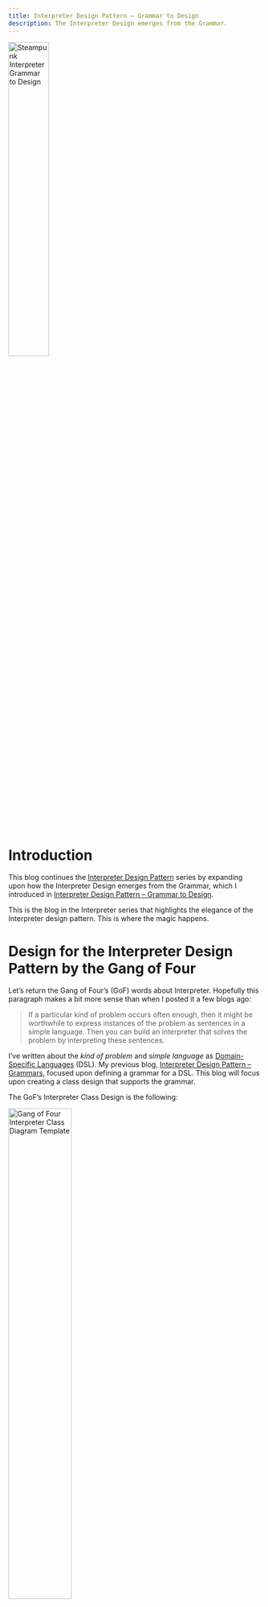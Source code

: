 ```yaml
---
title: Interpreter Design Pattern – Grammar to Design
description: The Interpreter Design emerges from the Grammar.
---
```


<img src="/assets/InterpreterGrammarToDesign.jpeg" alt="Steampunk Interpreter Grammar to Design"  width = "40%" align="center" style="padding-right: 35px;">

# Introduction
This blog continues the [Interpreter Design Pattern](https://jhumelsine.github.io/2024/03/12/interpreter-design-pattern-introduction.html) series by expanding upon how the Interpreter Design emerges from the Grammar, which I introduced in [Interpreter Design Pattern – Grammar to Design]( https://jhumelsine.github.io/2024/03/12/interpreter-design-pattern-introduction.html#grammar-to-design).

This is the blog in the Interpreter series that highlights the elegance of the Interpreter design pattern. This is where the magic happens.

# Design for the Interpreter Design Pattern by the Gang of Four
Let’s return the Gang of Four’s (GoF) words about Interpreter. Hopefully this paragraph makes a bit more sense than when I posted it a few blogs ago:
> If a particular kind of problem occurs often enough, then it might be worthwhile to express instances of the problem as sentences in a simple language. Then you can build an interpreter that solves the problem by interpreting these sentences.

I’ve written about the _kind of problem_ and _simple language_ as [Domain-Specific Languages]( https://jhumelsine.github.io/2024/03/18/interpreter-design-pattern-dsls.html) (DSL). My previous blog, [Interpreter Design Pattern – Grammars](https://jhumelsine.github.io/2024/04/02/interpreter-design-pattern-grammars.html), focused upon defining a grammar for a DSL. This blog will focus upon creating a class design that supports the grammar.

The GoF’s Interpreter Class Design is the following:

<img src="https://upload.wikimedia.org/wikipedia/commons/thumb/e/e2/Diagram_UML_klasy_Interpreter.svg/1280px-Diagram_UML_klasy_Interpreter.svg.png" alt="Gang of Four Interpreter Class Diagram Template" title="Image Source: https://commons.wikimedia.org/wiki/File:Diagram_UML_klasy_Interpreter.svg" width = "50%" align="center" style="padding-right: 35px;">
 
Their design is more of a template for Interpreter rather than a complete design. Compare this design to the [Composite Design Pattern](https://jhumelsine.github.io/2024/02/27/composite-design-pattern.html), and you’ll notice that it is structurally identical to Composite, but with the addition of `Context`. `Context` allows us to inject additional information. In the [Specification Smart Playlist Use Case](https://jhumelsine.github.io/2024/03/07/specification-design-pattern-use-case.html), the _Track_ was the injected `Context`. Different tracks with different attribute values would result in different specification matching results. `Context` will be uniquely designed for each DSL, since each DSL may have unique information concerns.

The GoF’s `AbstractExpression`, `TerminalExpression` and `NonterminalExpression` elements in the diagram suggest only one type of each. In practice, there will be many interfaces and classes of each type. There will be more domain specific relationships among these elements.

The GoF’s diagram is missing much of the richness and elegance of the pattern. They hinted at the richness and elegance in their Regular Expression Interpreter example, but they didn’t follow through.

The GoF provide a grammar for their Regular Expression Interpreter example without providing any details as to how they created the grammar:
```
expression ::= literal | alternation | sequence | repetition | ‘(‘ expression ‘)’
alternation ::= expression ‘|’ expression
sequence ::= expression ‘&’ expression
repetition ::= expression ‘*’
literal ::= ‘a’ | ‘b’ | ‘c’ | … { ‘a’ | ‘b’ | ‘c’ | … }*
```

They provide some description with the following:
>  The symbol __expression__ is the start symbol, and __literal__ is a terminal symbol defining simple words.

> The Interpreter pattern uses a class to represent each grammar rule. Symbols on the right-hand side of the rule are instance variables of these classes. The grammar above is represented by five classes: an abstract class RegularExpression and its four subclasses LiteralExpression, AlternationExpression, SequenceExpression, and RepetitionExpression. The last three classes define variables that hold subexpressions.

Then they added this diagram. This is my is UML rendering of their OMT version. If interested, their version can be seen [here](https://tizianomanni.altervista.org/sites/default/files/Project/Ing_sw/Metasito/Pattern/Interpreter.html):

<img src="/assets/InterpreterDesignPatternGoF.png" alt="Gang of Four Regular Expression Design"  width = "70%" align="center" style="padding-right: 35px;">
 
Their class names don’t match the grammar terminology. They dropped the `’(‘ expression ‘)’` grammar rule from their design as well.

# What the Gang of Four Skimmed Over
The GoF’s description of grammar mapping to design in their example is correct, but it is sparse. Here is my interpretation of the mapping from grammar to design:
* Each grammar rule will tend to be an interface or a class.
* Grammar rules based upon an __OR__, i.e., `|`, definition will be interfaces and the __OR__ separated elements listed in that rule will implement it. This is an __IS-A__ relationship.
* Grammar rules based upon an __AND__ definition will be classes. They will contain the elements listed in that rule. This is a __HAS-A__ relationship.
* Explicit token elements, such as ‘(‘ or ‘)’ or _keywords_, are used for parsing, but they won’t be in the design. The token elements are road signs that help the parser identify where rules start and end and verify that parsing is on track.

Here is where the elegance emerges:
* Once you have a few stable grammar rules, even if the grammar is not complete, the initial design emerges based upon the bullets listed above.
* This is an initial design, and additional refactoring may be desired.
* The grammar inspired design will adhere to good OO design principles by default, such as:
    * The design will be modular.
    * Each interface and class will be relatively small and manageable because it will only focus upon a single responsibility.
    * Classes will tend to depend upon interfaces, not other classes. And those dependencies will be limited in number.
    * There will not be any circular dependencies.
    * Each class can be easily unit tested.
* The design is maintainable. Due to the modular nature of the design with interface separation, updated or newly added grammar rules and their corresponding design components will tend to have minimal impact upon existing grammar rules and their design components.

# Grammar to Design via Use Case
The following sections will show how the Rational Expression Evaluation Grammar leads to a design.

## Grammar 
I introduced the [Rational Expression Evaluation Grammar Rules](https://jhumelsine.github.io/2024/04/02/interpreter-design-pattern-grammars.html#rational-expression-evaluation-dsl-grammar-rules) in the previous blog.

Here’s a copy with __OR/AND__ and __IS-A/HAS-A__ Relationship comments:
```
Statement ::= Assignment | Expression // OR Rule/IS-A Relationship
Assignment ::= Identifier = Expression // AND Rule/HAS-A Relationship
Expression ::= Identifier | Rational | AddOperation | SubtractOperation | MultipleOperation | DivideOperation // OR Rule/IS-A Relationship
Identifier ::= AlphaNumbericValue // Neither AND or OR relationship. More on this later.
Rational ::= Integer | Fraction | MixedFraction // OR Rule/IS-A Relationship
Fraction ::=  Integer / Integer // AND Rule/HAS-A Relationship
MixedFraction ::= Integer Integer / Integer // AND Rule/HAS-A Relationship
AddOperation ::= + ( ExpressionList ) // AND Rule/HAS-A Relationship
SubtractOperation ::= - ( Expression, Expression) // AND Rule/HAS-A Relationship
MultiplyOperation ::= * ( ExpressionList ) // AND Rule/HAS-A Relationship
DivideOperation ::= / ( Expression, Expression ) // AND Rule/HAS-A Relationship
ExpressionList ::= Expression [, Expression]* // AND Rule/HAS-A Relationship
```

## Design
The grammar rules will generate the first design. I have provided several design refactoring considerations as well.

### First Design
The following is a literal application of the mapping based upon the grammar rules above:

<img src="/assets/InterpreterDesignPatternDesign1.png" alt="Rational Expression Evaluation Design 1"  width = "80%" align="center" style="padding-right: 35px;">
 
I started with the first rule, __Statement__, and I mapped the remaining grammar definitions into interfaces and classes one by one. It took only a few minutes, and most of that time involved organizing the graphic elements for presentation.

Recall that the implements triangle represents the __IS-A__ relationship. The contains diamond represent the __HAS-A__ relationship.

Technically there is a circular reference in the diagram. It's quite subtle, and it didn't occur to me until I was thinking about the design in the car while running a few errands several days after having drawn it up. There's a relationship without a relationship line or arrow. `Statement` returns a `Rational`. `Statement` has knowledge of and sort of depends upon `Rational` only in the sense that it returns it. It does not process it. However, each concrete class will have knowledge of it, but that's okay, since each concrete class derives from `Statement`. If I were to remove `Rational` from `Statement`, then the concrete class knowledge would disappear as well.

I'm going to keep this in the design. It's declaration dependency, not functional dependency. __Rational__ is a core domain concept. One would expect it to be a bit more prominent. Is __Rational__ a public concept that requires a private implementation, or is it a private concept that's been leaked in the abstraction? I'm not sure. It may not matter. The entire design is in support of the evaluator DSL, so none of these classes will be accessible outside of the DSL framework. I'm also not sure if these are legitimate  reasons or whether I'm just `Rational`izing my design decision.

### Second Design
While this is the start of the design, it might not be the end of the design. There can be multiple grammars for the same DSL, and some may lead to a better design than others.

This is your DSL. Modify the grammar or the design as needed. You have the freedom to enhance grammar or design that you may not have with a General-Purpose Language grammar or design.

I haven’t started any implementation yet, but I’ve been thinking about how I might implement some of these classes. While the `Rational` grammar rule made it easy to document the three forms of a rational number:
* Integer as: _Integer_
* Fraction as: _Integer / Integer_
* Mixed Fraction as: _Integer Integer / Integer_

I don’t know if I necessarily need a class for each. I think I can implement Rational as its own class that supports these concepts without requiring these additional classes.

This refactoring transforms `Rational` from an interface to a class, and the derived classes disappear. The design is a bit smaller. I know that this refactoring update won’t affect the rest of the design, since nothing else in the design depends upon `Rational` or its previous `Integer`/`Fraction`/`MixedFraction` classes.

<img src="/assets/InterpreterDesignPatternDesign2.png" alt="Rational Expression Evaluation Design 2"  width = "80%" align="center" style="padding-right: 35px;">
 
I’m planning for the parser to identify the tokens for all three forms of a `Rational` and pass a String of those forms as a constructor argument to the `Rational` class. The constructor will do additional specialized parsing on the three forms and construct the `Rational` instance accordingly.

### Third Design
I’m not 100% pleased with the Add, Subtract, Multiple and Divide Op classes that popped out of the grammar-based design. I’ve implemented designs like this before, and I know there are going to be redundancies in the implementations as designed above.

This refactoring adds two new classes `MultiOperandOp` and `BinaryOp`. They are abstract classes for operations with multiple operands and two operands respectively. The specific Operation (Op) classes will implement them:

<img src="/assets/InterpreterDesignPatternDesign3.png" alt="Rational Expression Evaluation Design 3"  width = "80%" align="center" style="padding-right: 35px;">
 
I may be jumping the gun on this refactoring. We generally want at least three repetitions before refactoring like this, but [The Rule of Three](https://en.wikipedia.org/wiki/Rule_of_three_(computer_programming)) is more of a guideline than a rule that must be obeyed. I anticipate that most of the implementation will reside in the abstract base classes with minimum implementation in the concrete classes. I also anticipate the concrete class implementations for each of these abstract classes will be based upon the [Template Method Design Pattern](https://jhumelsine.github.io/2023/09/26/template-method-design-pattern.html).

I’m also adding this refactoring to show that refactoring can add design elements that are not in the grammar. `MultiOperandsOp` and `BinaryOp` are not in the grammar, but they are design elements derived from the grammar.

Likewise, several grammar elements, such as `Integer`, `Fraction`, `MixedFraction`, and `ExpressionList` have been removed from the design since I think they can be more easily implemented within other classes rather than as their own standalone class. For example, `ExpressionList` is a List of some form. There’s no compelling reason for it to be its own class, when it can be a List of Expressions attribute declared within `MultiOperandOp`.

There is an alternative design for the arithmetic operations, which was mentioned to me during the review of this blog. All arithmetic operations could be `BinaryOp` classes, which would unify them even further and simplify the design, while still allowing for lists of additional and multiplications such as:
```
+(3, *(3, 4), 5)
```

However, it would take a bit more work in the parser to build the `AddOp` and `MultiplyOp` binary based objects to support lists of additions or multiplications. Everything is a tradeoff. I have decided to continue with the `MultiOperandsOp` design, but choosing the `BinaryOp` only design option would be equally valid. It's more a matter of style and where one wants to manage lists of additions or multiplications.

### Fourth Design
This fourth design idea won’t need a new diagram. It focuses upon the `Identifier` concept in the design. Even the grammar is a bit vague for __Identifier__:
> Identifier ::= AlphaNumbericValue // Neither AND or OR relationship. More on this later.

`Identifier` will be used for state. The DSL has the concept of a variable, and the `Identifier` will be the handle for that variable. I anticipate that state will be stored in the `Context` as a map of String to `Rational`. The `Identifier` will be the key value for storing and retrieving state values from the `Context`.

The `Identifier` class will have a String identifier value that will return the `Rational` stored in the `Context` that contains that value.

The `Assignment` class gets more interesting. While the grammar shows that it __HAS-An__ `Identifier`, I don’t think `Assignment` will contain an `Identifier` attribute in the implementation. I think the `Assignment` class will have a String identifier value that it will use as a key to store the `Rational` that’s evaluated from its `Expression`.

These implementation considerations are only in my head. I haven’t spelled them out in detail here; therefore, my design refactoring intent may not be too clear. My intent should make more sense when I present the implementation of the classes in the design in the next blog.

### Redesign Conclusion
Design refactoring is the perfect time to do a lot of thinking and coming up with alternative ideas. Any change is simply a modification to a drawing tool. There’s almost zero sunk cost at this point.

If I find that my implementation ideas don’t work out, I can easily revert to a previous design or modify the existing one. I may find that some of these design ideas are wrong and require modification. That still should not be a major issue since the design is modular and modifications in one area won’t tend to have much of a ripple effect upon the others.

# Design to Grammar
<img src="https://cdn2.picryl.com/photo/1939/06/24/runners-in-a-relay-race-brisbane-1939-4d7dce-640.jpg" alt="Runners Passing the Baton" title="Image Source: https://garystockbridge617.getarchive.net/amp/media/runners-in-a-relay-race-brisbane-1939-4d7dce" width = "30%" align="right" style="padding-right: 35px;">

I’ve been presenting Interpreter as a process of __Domain => Domain-Specific Language => Grammar => Design => Implementation__. In practice, the process may not be discrete steps with handoffs like runners passing the baton. The journey from Domain to Implementation may progress in bits, possibly with all stages having active work at the same time.

And the process is not necessarily a one-way street. You might have a design first, and then you may want to see if it maps back to a grammar, even if you never intend to create a DSL. If a design doesn’t map to a grammar cleanly, then maybe the design might need some additional refinement.

The design-to-grammar exercise could be an additional means to confirm or clarify a design. Even if you don’t want to use grammar notation, transforming the design into sentences with __IS-A__ and __HAS-A__ phrasing will help indicate if it still makes sense.

# Summary
Grammar elements map to design elements resulting in a modular and well-structured design. I feel this is the most elegant aspect of the Interpreter Design Pattern, and the GoF didn’t give it enough attention.

Additional refactoring may be applied to the grammar-generated design, which it should accommodate well due to the design being modular and well-structured.

I feel the Interpreter Design Pattern is the apex of the [Design Pattern Principles](https://jhumelsine.github.io/2023/09/06/design-pattern-principles.html):
* Program to an interface, not an implementation
* Favor object composition over class inheritance

The next blog will feature the design’s implementation.

# References
Here are some resources that can be purchased or are included in a subscription service:
* Gang of Four Composite Design Pattern, page 243 ([O'Reilly](https://learning.oreilly.com/library/view/design-patterns-elements/0201633612/ch05.html#page_243) and [Amazon](https://www.amazon.com/Design-Patterns-Elements-Reusable-Object-Oriented/dp/0201633612))

See: [Interpreter Design Pattern Introduction/References](https://jhumelsine.github.io/2024/03/12/interpreter-design-pattern-introduction.html#references).
